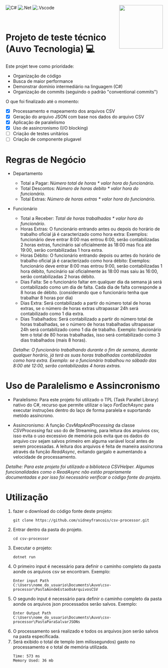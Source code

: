![C#](https://img.shields.io/badge/c%23-%23239120.svg?style=for-the-badge&logo=c-sharp&logoColor=white)
![.Net](https://img.shields.io/badge/.NET-5C2D91?style=for-the-badge&logo=.net&logoColor=white)
![.Vscode](https://img.shields.io/badge/Made%20with-VSCode-1f425f.svg)
<img src="https://play-lh.googleusercontent.com/m0wKmUdoSnpwnhZpbin1gL7kzACIlq_s8QnqSS2RfR34GHw58OW1E1tbQ9RY7xgPqFA" width="140" 
height="140" align="right">

<br clear="left"/>

# Projeto de teste técnico (Auvo Tecnologia) :computer:



Este projet teve como prioridade:

- Organização de código
- Busca de maior performance
- Demonstrar domínio intermediário na linguagem (C#)
- Organização de commits (seguindo o padrão "conventional commits")

O que foi finalizado até o momento:
- [x] Processamento e mapeamento dos arquivos CSV
- [x] Geração do arquivo JSON com base nos dados do arquivo CSV
- [x] Aplicação de paralelismo
- [x] Uso de assincronismo (I/O blocking)
- [ ] Criação de testes unitários
- [ ] Criação de componente plugavel

# Regras de Negócio

- Departamento
    - Total a Pagar: *Número total de horas * valor hora do funcionário.*
    - Total Descontos: *Número de horas debito * valor hora do funcionário.*
    - Total Extras: *Número de horas extras * valor hora do funcionário.*
- Funcionário
    - Total a Receber: *Total de horas trabalhadas * valor hora do funcionário*.
    - Horas Extras: O funcionário entrando antes ou depois do horário de trabalho oficial já é caracterizado como hora extra: Exemplos: funcionário deve entrar 8:00 mas entrou 6:00, serão contabilizadas 2 horas extras, funcinário saí oficialmente às 18:00 mas fica até 19:00, serão contabilizadas 1 hora extra.
    - Horas Débito: O funcionário entrando depois ou antes do horário de trabalho oficial já é caracterizado como hora débito: Exemplos: funcionário deve entrar 8:00 mas entrou 9:00, serão contabilizadas 1 hora débito, funcinário saí oficialmente às 18:00 mas saiu às 16:00, serão contabilizadas 2 horas débito.
    - Dias Falta: Se o funcionário faltar em qualquer dia da semana já será contabilizado como um dia de falta. Cada dia de falta corresponde a 8 horas de débito. (considerando que o funcionário tenha que trabalhar 8 horas por dia)
    - Dias Extra: Será contabilizado a partir do número total de horas extras, se o número de horas extras ultrapassar 24h será contabilizado como 1 dia extra. 
    - Dias Trabalhados: Será contabilizado a partir do número total de horas trabalhadas, se o número de horas trabalhadas ultrapassar 24h será contabilizado como 1 dia de trabalho. Exemplo: funcionário tem o total de 80 horas trabalhadas, isso será contabilizado como 3 dias trabalhados (mais 8 horas).
    
    *Detalhe: O funcionário trabalhando durante o fim de semana, durante qualquer horário, já terá as suas horas trabalhadas contabilizadas como hora extra. Exemplo: se o funcionário trabalhou no sábado das 8:00 até 12:00, serão contabilizadas 4 horas extras.*

# Uso de Paralelismo e Assincronismo

- Paralelismo: Para este projeto foi utilizado o TPL (Task Parallel Library) nativo do C#, recurso que permite utilizar o laço *ForEachAsync* para executar instruções dentro do laço de forma paralela e suportando metódo assíncrono.

- Assincronismo: A função *CsvMapAndProcessing* da classe *CSVProcessing* faz uso do de Streaming, para leitura dos arquivos csv, isso evita o uso excessivo de memória pois evita que os dados do arquivo csv sejam salvos primeiro em alguma variável local antes de serem processadas. A leitura dos arquivos é feita de maneira assíncrona através da função *ReadAsync*, evitando gargalo e aumentando a velocidade de processamento.

*Detalhe: Para este projeto foi utilizado a biblioteca CSVHelper. Algumas funcionalidades como o ReadAsync não estão propriamente documentadas e por isso foi necessário verificar o código fonte do projeto.*

# Utilização

1. fazer o download do código fonte deste projeto:
    ```
    git clone https://github.com/sidneyfrancois/csv-processor.git
    ```
2. Entrar dentro da pasta do projeto.
    ```
    cd csv-processor
    ```
3. Executar o projeto:
    ```
    dotnet run
    ```
4. O primeiro input é necessário para definir o caminho completo da pasta aonde os arquivos csv se encontram. Exemplo:
    ```
    Enter input Path
    C:\Users\nome_do_usuario\Documents\Auvo\csv-processor\PastaAondeEstaoOsArquivosCSV
    ```
5. O segundo input é necessário para definir o caminho completo da pasta aonde os arquivos json processados serão salvos. Exemplo:
    ```
    Enter Output Path
    C:\Users\nome_do_usuario\Documents\Auvo\csv-processor\PastaParaSalvarJSONs
    ```
6. O processamento será realizado e todos os arquivos json serão salvos na pasta específicada.
7. Será exibido o total de templo (em milissegundos) gasto no processamento e o total de memória utilizada.
    ```
    Time: 573 ms
    Memory Used: 36 mb
    ```